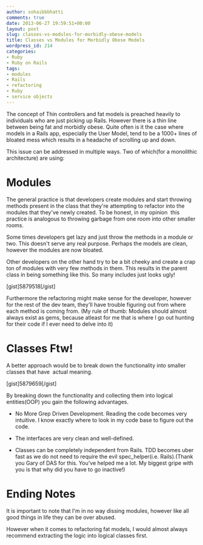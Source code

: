```yaml
---
author: sohaibbbhatti
comments: true
date: 2013-06-27 19:59:51+00:00
layout: post
slug: classes-vs-modules-for-morbidly-obese-models
title: Classes vs Modules for Morbidly Obese Models
wordpress_id: 214
categories:
- Ruby
- Ruby on Rails
tags:
- modules
- Rails
- refactoring
- Ruby
- service objects
---
```


The concept of Thin controllers and fat models is preached heavily to individuals who are just picking up Rails. However there is a thin line between being fat and morbidly obese. Quite often is it the case where models in a Rails app, especially the User Model, tend to be a 1000+ lines of bloated mess which results in a headache of scrolling up and down.

This issue can be addressed in multiple ways. Two of which(for a monolithic architecture) are using:


# Modules


The general practice is that developers create modules and start throwing methods present in the class that they're attempting to refactor into the modules that they've newly created. To be honest, in my opinion  this practice is analogous to throwing garbage from one room into other smaller rooms.

Some times developers get lazy and just throw the methods in a module or two. This doesn't serve any real purpose. Perhaps the models are clean, however the modules are now bloated.

Other developers on the other hand try to be a bit cheeky and create a crap ton of modules with very few methods in them. This results in the parent class in being something like this. So many includes just looks ugly!

[gist]5879518[/gist]

Furthermore the refactoring might make sense for the developer, however for the rest of the dev team, they'll have trouble figuring out from where each method is coming from. (My rule of thumb: Modules should almost always exist as gems, because atleast for me that is where I go out hunting for their code if I ever need to delve into it)


# Classes Ftw!


A better approach would be to break down the functionality into smaller classes that have  actual meaning. 

[gist]5879659[/gist]

By breaking down the functionality and collecting them into logical entities(OOP) you gain the following advantages.



	
  * No More Grep Driven Development. Reading the code becomes very intuitive. I know exactly where to look in my code base to figure out the code.

	
  * The interfaces are very clean and well-defined.

	
  * Classes can be completely independent from Rails. TDD becomes uber fast as we do not need to require the evil spec_helper(i.e. Rails).(Thank you Gary of DAS for this. You've helped me a lot. My biggest gripe with you is that why did you have to go inactive!)




# Ending Notes


It is important to note that I'm in no way dissing modules, however like all good things in life they can be over abused.

However when it comes to refactoring fat models, I would almost always recommend extracting the logic into logical classes first.
